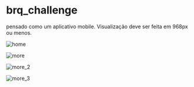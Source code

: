 # brq_challenge

pensado como um aplicativo mobile. Visualização deve ser feita em 968px ou menos.

![home](https://github.com/de-carvalho/brq_challenge/assets/54815235/7a3943b4-a719-4bd4-ac4c-c513c20c7081)

![more](https://github.com/de-carvalho/brq_challenge/assets/54815235/a3895b53-5c18-4230-981e-917694a7b1b4)


![more_2](https://github.com/de-carvalho/brq_challenge/assets/54815235/22a633ee-b47c-4284-b9df-d219242345a6)


![more_3](https://github.com/de-carvalho/brq_challenge/assets/54815235/8aba0502-f6e5-4d03-bcd2-4098ec201e57)

